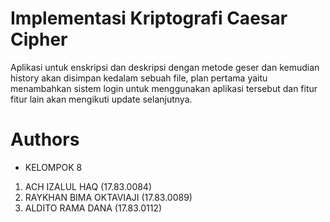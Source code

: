 # Implementasi Kriptografi Caesar Cipher
Aplikasi untuk enskripsi dan deskripsi dengan metode geser dan kemudian history akan disimpan kedalam sebuah file, plan pertama yaitu menambahkan sistem login untuk menggunakan aplikasi tersebut dan fitur fitur lain akan mengikuti update selanjutnya.
# Authors
* KELOMPOK 8

1. ACH IZALUL HAQ          (17.83.0084)
2. RAYKHAN BIMA OKTAVIAJI  (17.83.0089)
3. ALDITO RAMA DANA        (17.83.0112)




